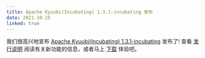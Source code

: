 ```yaml
---
title: Apache Kyuubi(Incubating) 1.3.1-incubating 发布
date: 2021-10-25
linked: true
---
```

<!---
  Licensed under the Apache License, Version 2.0 (the "License");
  you may not use this file except in compliance with the License.
  You may obtain a copy of the License at

   http://www.apache.org/licenses/LICENSE-2.0

  Unless required by applicable law or agreed to in writing, software
  distributed under the License is distributed on an "AS IS" BASIS,
  WITHOUT WARRANTIES OR CONDITIONS OF ANY KIND, either express or implied.
  See the License for the specific language governing permissions and
  limitations under the License. See accompanying LICENSE file.
-->

我们很高兴地宣布 [Apache Kyuubi(Incubating) 1.3.1-incubating](/zh//release/1.3.1-incubating.html) 发布了! 查看 [发行说明](/zh/release/1.3.1-incubating.html) 阅读有关新功能的信息，或者马上 [下载](/zh/releases.html) 体验吧。
